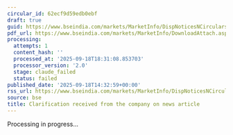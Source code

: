 ```yaml
---
circular_id: 62ecf9d59edb0ebf
draft: true
guid: https://www.bseindia.com/markets/MarketInfo/DispNoticesNCirculars.aspx?Noticeid={543AD685-4B5B-44F7-9B22-3144043D20E2}&noticeno=20250918-59&dt=09/18/2025&icount=59&totcount=63&flag=0
pdf_url: https://www.bseindia.com/markets/MarketInfo/DownloadAttach.aspx?id=20250918-59&attachedId=7b2dbcd3-9864-48a8-9db2-3b064edb7d41
processing:
  attempts: 1
  content_hash: ''
  processed_at: '2025-09-18T18:31:08.853703'
  processor_version: '2.0'
  stage: claude_failed
  status: failed
published_date: '2025-09-18T14:32:59+00:00'
rss_url: https://www.bseindia.com/markets/MarketInfo/DispNoticesNCirculars.aspx?Noticeid={543AD685-4B5B-44F7-9B22-3144043D20E2}&noticeno=20250918-59&dt=09/18/2025&icount=59&totcount=63&flag=0
source: bse
title: Clarification received from the company on news article
---
```


Processing in progress...